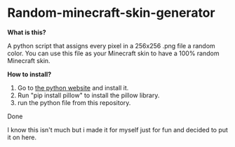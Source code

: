 # Random-minecraft-skin-generator

**What is this?**

A python script that assigns every pixel in a 256x256 .png file a random color.
You can use this file as your Minecraft skin to have a 100% random Minecraft skin.

**How to install?**

1. Go to [the python website](https;//www.python.org) and install it.
2. Run "pip install pillow" to install the pillow library.
3. run the python file from this repository.

Done

I know this isn't much but i made it for myself just for fun and decided to put it on here.
